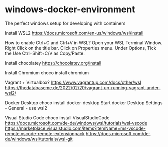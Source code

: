 # windows-docker-environment
The perfect windows setup for developing with containers

Install WSL2
https://docs.microsoft.com/en-us/windows/wsl/install

How to enable Ctrl+C and Ctrl+V in WSL?
Open your WSL Terminal Window.
Right Click on the title bar.
Click on Properties menu.
Under Options, Tick the Use Ctrl+Shift+C/V as Copy/Paste.

Install chocolatey
https://chocolatey.org/install

Install Chromium
choco install chromium

Vagrant + Virtualbox?
https://www.vagrantup.com/docs/other/wsl
https://thedatabaseme.de/2022/02/20/vagrant-up-running-vagrant-under-wsl2/

Docker Desktop
choco install docker-desktop
Start docker Desktop
Settings - General - use wsl2

Visual Studio Code
choco install VisualStudioCode
https://docs.microsoft.com/de-de/windows/wsl/tutorials/wsl-vscode
https://marketplace.visualstudio.com/items?itemName=ms-vscode-remote.vscode-remote-extensionpack
https://docs.microsoft.com/de-de/windows/wsl/tutorials/wsl-git
